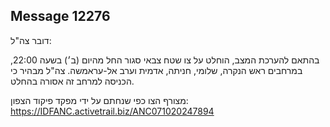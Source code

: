 ## Message 12276

דובר צה"ל:

בהתאם להערכת המצב, הוחלט על צו שטח צבאי סגור החל מהיום (ב׳) בשעה 22:00, במרחבים ראש הנקרה, שלומי, חניתה, אדמית וערב אל-עראמשה. 
צה"ל מבהיר כי הכניסה למרחב זה אסורה בהחלט. 

מצורף הצו כפי שנחתם על ידי מפקד פיקוד הצפון: https://IDFANC.activetrail.biz/ANC071020247894

